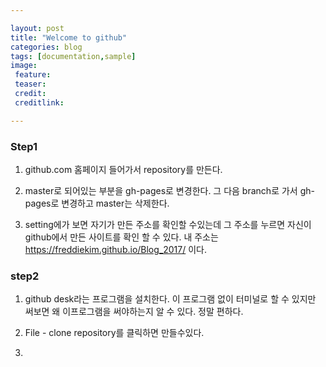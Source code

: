 ```yaml
---

layout: post  
title: "Welcome to github"  
categories: blog  
tags: [documentation,sample]  
image:  
 feature:  
 teaser:  
 credit:  
 creditlink:

---
```


### Step1

1.	github.com 홈페이지 들어가서 repository를 만든다.

2.	master로 되어있는 부분을 gh-pages로 변경한다. 그 다음 branch로 가서 gh-pages로 변경하고 master는 삭제한다.

3.	setting에가 보면 자기가 만든 주소를 확인할 수있는데 그 주소를 누르면 자신이 github에서 만든 사이트를 확인 할 수 있다. 내 주소는 https://freddiekim.github.io/Blog_2017/ 이다.

### step2

1.	github desk라는 프로그램을 설치한다. 이 프로그램 없이 터미널로 할 수 있지만 써보면 왜 이프로그램을 써야하는지 알 수 있다. 정말 편하다.

2.	File - clone repository를 클릭하면 만들수있다.

3.
